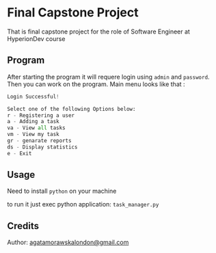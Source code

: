 # Final Capstone Project

That is final capstone project for the role of Software Engineer at HyperionDev course

## Program

After starting the program it will requere login using `admin` and `password`. Then you can work on the program. Main menu looks like that :

```python
Login Successful!

Select one of the following Options below:
r - Registering a user
a - Adding a task
va - View all tasks
vm - View my task
gr - genarate reports
ds - Display statistics
e - Exit
```

## Usage

Need to install `python` on your machine

to run it just exec python application: `task_manager.py`


## Credits
Author: agatamorawskalondon@gmail.com